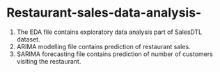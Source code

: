 # Restaurant-sales-data-analysis-
1. The EDA file contains exploratory data analysis part of SalesDTL dataset.
2. ARIMA modelling file contains prediction of restaurant sales.
3. SARIMA forecasting file contains prediction of number of customers visiting the restaurant.
